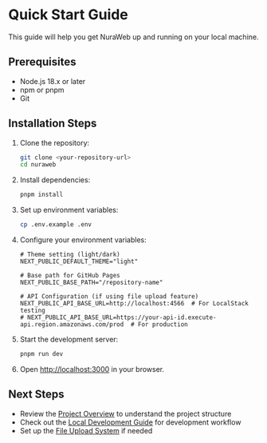 # Quick Start Guide

This guide will help you get NuraWeb up and running on your local machine.

## Prerequisites

- Node.js 18.x or later
- npm or pnpm
- Git

## Installation Steps

1. Clone the repository:
   ```bash
   git clone <your-repository-url>
   cd nuraweb
   ```

2. Install dependencies:
   ```bash
   pnpm install
   ```

3. Set up environment variables:
   ```bash
   cp .env.example .env
   ```

4. Configure your environment variables:
   ```env
   # Theme setting (light/dark)
   NEXT_PUBLIC_DEFAULT_THEME="light"

   # Base path for GitHub Pages
   NEXT_PUBLIC_BASE_PATH="/repository-name"

   # API Configuration (if using file upload feature)
   NEXT_PUBLIC_API_BASE_URL=http://localhost:4566  # For LocalStack testing
   # NEXT_PUBLIC_API_BASE_URL=https://your-api-id.execute-api.region.amazonaws.com/prod  # For production
   ```

5. Start the development server:
   ```bash
   pnpm run dev
   ```

6. Open [http://localhost:3000](http://localhost:3000) in your browser.

## Next Steps

- Review the [Project Overview](./PROJECT_OVERVIEW.md) to understand the project structure
- Check out the [Local Development Guide](./LOCAL_DEVELOPMENT.md) for development workflow
- Set up the [File Upload System](../features/FILE_SYSTEM.md) if needed
